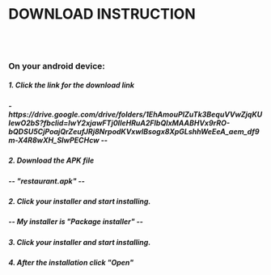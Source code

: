 <h1>DOWNLOAD INSTRUCTION</h1>
<br><br>
<h3>On your android device: </h3>
<h5>1. Click the link for the download link</h5>
<h5>-  https://drive.google.com/drive/folders/1EhAmouPlZuTk3BequVVwZjqKUIewO2bS?fbclid=IwY2xjawFTj0lleHRuA2FlbQIxMAABHVx9rRO-bQDSU5CjPoajQrZeufJRj8NrpodKVxwlBsogx8XpGLshhWeEeA_aem_df9m-X4R8wXH_SIwPECHcw -- </h5>
<h5>2. Download the APK file</h5>
<h5>-- "restaurant.apk" -- </h5>
<h5>2. Click your installer and start installing. </h5>
<h5>-- My installer is "Package installer" -- </h5>
<h5>3. Click your installer and start installing. </h5>
<h5>4. After the installation click "Open"  </h5>
